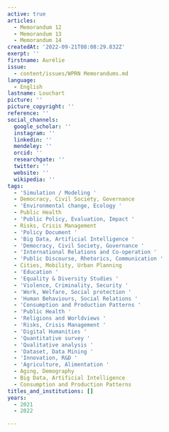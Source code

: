 ```yaml
---
active: true
articles:
  - Memorandum 12
  - Memorandum 13
  - Memorandum 14
createdAt: '2022-09-21T08:08:29.832Z'
exerpt: ''
firstname: Aurélie
issue:
  - content/issues/WPRN Memorandums.md
language:
  - English
lastname: Louchart
picture: ''
picture_copyright: ''
reference: ''
social_channels:
  google_scholar: ''
  instagram: ''
  linkedin: ''
  mendeley: ''
  orcid: ''
  researchgate: ''
  twitter: ''
  website: ''
  wikipedia: ''
tags:
  - 'Simulation / Modeling '
  - Democracy, Civil Society, Governance
  - 'Environmental change, Ecology '
  - Public Health
  - 'Public Policy, Evaluation, Impact '
  - Risks, Crisis Management
  - 'Policy Document '
  - 'Big Data, Artificial Intelligence '
  - 'Democracy, Civil Society, Governance '
  - 'International Relations and Co-operation '
  - 'Public Discourse, Rhetorics, Communication '
  - Cities, Mobility, Urban Planning
  - 'Education '
  - 'Equality & Diversity Studies '
  - 'Violence, Criminality, Security '
  - 'Work, Welfare, Social protection '
  - 'Human Behaviours, Social Relations '
  - 'Consumption and Production Patterns '
  - 'Public Health '
  - 'Religions and Worldviews '
  - 'Risks, Crisis Management '
  - 'Digital Humanities '
  - 'Quantitative survey '
  - 'Qualitative analysis '
  - 'Dataset, Data Mining '
  - 'Innovation, R&D '
  - 'Agriculture, Alimentation '
  - Aging, Demography
  - Big Data, Artificial Intelligence
  - Consumption and Production Patterns
titles_and_institutions: []
years:
  - 2021
  - 2022

---
```

